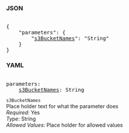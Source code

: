 ### JSON 
<pre> 
{
    "parameters": {
        "<a href=#s3BucketNames>s3BucketNames</a>": "String"
    }
}</pre> 
### YAML 
<pre> 
parameters:
    <a href=#s3BucketNames>s3BucketNames</a>: String
</pre> 


`s3BucketNames`  <a name="s3BucketNames"></a> \
Place holder text for what the parameter does \
*Required*: Yes \
*Type*: String \
*Allowed Values*: Place holder for allowed values

